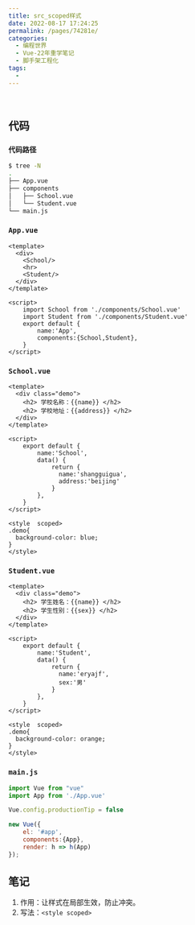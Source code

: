 ```yaml
---
title: src_scoped样式
date: 2022-08-17 17:24:25
permalink: /pages/74281e/
categories:
  - 编程世界
  - Vue-22年重学笔记
  - 脚手架工程化
tags:
  -
---
```


<br><ArticleTopAd></ArticleTopAd>


## 代码

### ` 代码路径 `

```sh
$ tree -N
.
├── App.vue
├── components
│   ├── School.vue
│   └── Student.vue
└── main.js
```

### `App.vue`

```vue
<template>
  <div>
    <School/>
    <hr>
    <Student/>
  </div>
</template>

<script>
    import School from './components/School.vue'
    import Student from './components/Student.vue'
    export default {
        name:'App',
        components:{School,Student},
    }
</script>
```

### `School.vue`

```vue
<template>
  <div class="demo">
    <h2> 学校名称：{{name}} </h2>
    <h2> 学校地址：{{address}} </h2>
  </div>
</template>

<script>
    export default {
        name:'School',
        data() {
            return {
              name:'shangguigua',
              address:'beijing'
            }
        },
    }
</script>

<style  scoped>
.demo{
  background-color: blue;
}
</style>
```

### `Student.vue`

```vue
<template>
  <div class="demo">
    <h2> 学生姓名：{{name}} </h2>
    <h2> 学生性别：{{sex}} </h2>
  </div>
</template>

<script>
    export default {
        name:'Student',
        data() {
            return {
              name:'eryajf',
              sex:'男'
            }
        },
    }
</script>

<style  scoped>
.demo{
  background-color: orange;
}
</style>
```

### `main.js`

```js
import Vue from "vue"
import App from './App.vue'

Vue.config.productionTip = false

new Vue({
    el: '#app',
    components:{App},
    render: h => h(App)
});
```

## 笔记

1.  作用：让样式在局部生效，防止冲突。
2.  写法：`<style scoped>`


<br><ArticleTopAd></ArticleTopAd>
